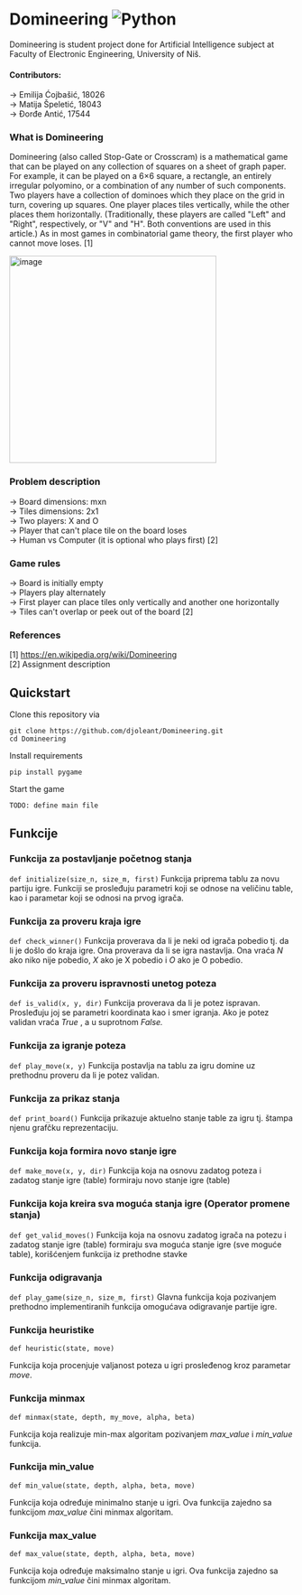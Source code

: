 # Domineering ![Python](https://img.shields.io/badge/python-3670A0?style=for-the-badge&logo=python&logoColor=ffdd54)
Domineering is student project done for Artificial Intelligence subject at Faculty of Electronic Engineering, University of Niš.

#### Contributors:
-> Emilija Ćojbašić, 18026 </br>
-> Matija Špeletić, 18043 </br>
-> Đorđe Antić, 17544 </br>

### What is Domineering
Domineering (also called Stop-Gate or Crosscram) is a mathematical game that can be played on any collection of squares on a sheet of graph paper. For example, it can be played on a 6×6 square, a rectangle, an entirely irregular polyomino, or a combination of any number of such components. Two players have a collection of dominoes which they place on the grid in turn, covering up squares. One player places tiles vertically, while the other places them horizontally. (Traditionally, these players are called "Left" and "Right", respectively, or "V" and "H". Both conventions are used in this article.) As in most games in combinatorial game theory, the first player who cannot move loses. [1]

<img width="367" alt="image" src="https://user-images.githubusercontent.com/48065134/204281790-eaed2912-86f3-4896-be0d-a51bf09e6bac.png">

### Problem description
-> Board dimensions: mxn </br>
-> Tiles dimensions: 2x1 </br>
-> Two players: X and O </br>
-> Player that can't place tile on the board loses </br>
-> Human vs Computer (it is optional who plays first) [2]

### Game rules
-> Board is initially empty </br>
-> Players play alternately </br>
-> First player can place tiles only vertically and another one horizontally </br>
-> Tiles can't overlap or peek out of the board [2]

### References
[1] https://en.wikipedia.org/wiki/Domineering </br>
[2] Assignment description

## Quickstart

Clone this repository via

```
git clone https://github.com/djoleant/Domineering.git
cd Domineering
```

Install requirements
```
pip install pygame
```

Start the game
```
TODO: define main file
```

## Funkcije

### Funkcija za postavljanje početnog stanja
```def initialize(size_n, size_m, first)```
Funkcija priprema tablu za novu partiju igre. Funkciji se prosleđuju parametri koji se odnose
na veličinu table, kao i parametar koji se odnosi na prvog igrača.

### Funkcija za proveru kraja igre

```def check_winner()```
Funkcija proverava da li je neki od igrača pobedio tj. da li je došlo do kraja igre. Ona
proverava da li se igra nastavlja. Ona vraća _N_ ako niko nije pobedio, _X_ ako je X pobedio i _O_
ako je O pobedio.

### Funkcija za proveru ispravnosti unetog poteza

```def is_valid(x, y, dir)```
Funkcija proverava da li je potez ispravan. Prosleđuju joj se parametri koordinata kao i smer
igranja. Ako je potez validan vraća _True_ , a u suprotnom _False._

### Funkcija za igranje poteza

```def play_move(x, y)```
Funkcija postavlja na tablu za igru domine uz prethodnu proveru da li je potez validan.

### Funkcija za prikaz stanja

```def print_board()```
Funkcija prikazuje aktuelno stanje table za igru tj. štampa njenu grafčku reprezentaciju.

### Funkcija koja formira novo stanje igre

```def make_move(x, y, dir)```
Funkcija koja na osnovu zadatog poteza i zadatog stanje igre (table) formiraju novo stanje igre
(table)

### Funkcija koja kreira sva moguća stanja igre (Operator promene stanja)

```def get_valid_moves()```
Funkcija koja na osnovu zadatog igrača na potezu i zadatog stanje igre (table) formiraju sva
moguća stanje igre (sve moguće table), korišćenjem funkcija iz prethodne stavke

### Funkcija odigravanja

```def play_game(size_n, size_m, first)```
Glavna funkcija koja pozivanjem prethodno implementiranih funkcija omogućava
odigravanje partije igre.

### Funkcija heuristike

```def heuristic(state, move)```

Funkcija koja procenjuje valjanost poteza u igri prosleđenog kroz parametar _move_.

### Funkcija minmax

```def minmax(state, depth, my_move, alpha, beta)```

Funkcija koja realizuje min-max algoritam pozivanjem _max_value_ i _min_value_ funkcija.

### Funkcija min_value

```def min_value(state, depth, alpha, beta, move)```

Funkcija koja određuje minimalno stanje u igri. Ova funkcija zajedno sa funkcijom _max_value_
čini minmax algoritam.

### Funkcija max_value

```def max_value(state, depth, alpha, beta, move)```

Funkcija koja određuje maksimalno stanje u igri. Ova funkcija zajedno sa funkcijom _min_value_
čini minmax algoritam.

